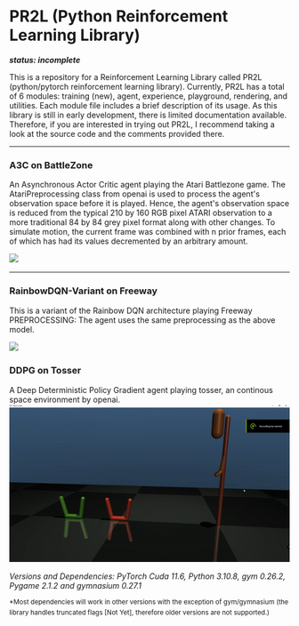 # PR2L (Python Reinforcement Learning Library)
***status: incomplete***

This is a repository for a Reinforcement Learning Library called PR2L (python/pytorch reinforcement learning library). Currently, PR2L has a total of 6 modules: training (new), agent, experience, playground, rendering, and utilities. Each module file includes a brief description of its usage. As this library is still in early development, there is limited documentation available. Therefore, if you are interested in trying out PR2L, I recommend taking a look at the source code and the comments provided there.
******
### A3C on BattleZone
An Asynchronous Actor Critic agent playing the Atari Battlezone game. The AtariPreprocessing class from openai is used to process the agent's observation space before it is played. Hence, the agent's observation space is reduced from the typical 210 by 160 RGB pixel ATARI observation to a more traditional 84 by 84 grey pixel format along with other changes. To simulate motion, the current frame was combined with n prior frames, each of which has had its values decremented by an arbitrary amount.

<img src="https://github.com/Ianpro1/RL-agents/blob/master/GIF/BattleZone.gif" width="400">

******
### RainbowDQN-Variant on Freeway
This is a variant of the Rainbow DQN architecture playing Freeway
PREPROCESSING: The agent uses the same preprocessing as the above model.

<img src="https://github.com/Ianpro1/RL-agents/blob/master/GIF/Freeway.gif" width="400">

### DDPG on Tosser
A Deep Deterministic Policy Gradient agent playing tosser, an continous space environment by openai.
<img src="https://github.com/Ianpro1/PR2L/blob/master/GIF/TosserCPPGIF.gif" width="600">

_Versions and Dependencies: PyTorch Cuda 11.6, Python 3.10.8, gym 0.26.2, Pygame 2.1.2 and gymnasium 0.27.1_

<sup>*Most dependencies will work in other versions with the exception of gym/gymnasium (the library handles truncated flags [Not Yet], therefore older versions are not supported.)</sup>
